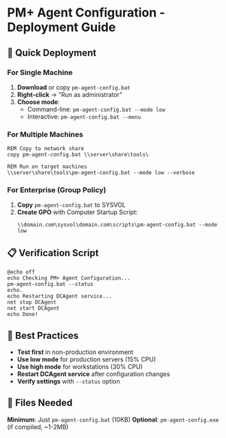 # PM+ Agent Configuration - Deployment Guide

## 🚀 **Quick Deployment**

### For Single Machine
1. **Download** or copy `pm-agent-config.bat` 
2. **Right-click** → "Run as administrator"
3. **Choose mode**:
   - Command-line: `pm-agent-config.bat --mode low`
   - Interactive: `pm-agent-config.bat --menu`

### For Multiple Machines
```batch
REM Copy to network share
copy pm-agent-config.bat \\server\share\tools\

REM Run on target machines
\\server\share\tools\pm-agent-config.bat --mode low --verbose
```

### For Enterprise (Group Policy)
1. **Copy** `pm-agent-config.bat` to SYSVOL
2. **Create GPO** with Computer Startup Script:
   ```batch
   \\domain.com\sysvol\domain.com\scripts\pm-agent-config.bat --mode low
   ```

## 📋 **Verification Script**

```batch
@echo off
echo Checking PM+ Agent Configuration...
pm-agent-config.bat --status
echo.
echo Restarting DCAgent service...
net stop DCAgent
net start DCAgent
echo Done!
```

## 🎯 **Best Practices**

- **Test first** in non-production environment
- **Use low mode** for production servers (15% CPU)
- **Use high mode** for workstations (30% CPU)
- **Restart DCAgent service** after configuration changes
- **Verify settings** with `--status` option

## 📁 **Files Needed**

**Minimum**: Just `pm-agent-config.bat` (10KB)
**Optional**: `pm-agent-config.exe` (if compiled, ~1-2MB)
